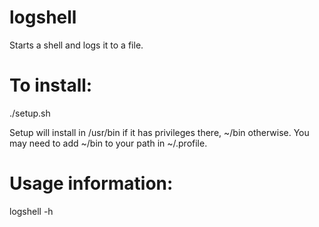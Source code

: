 # logshell
Starts a shell and logs it to a file.

# To install:
./setup.sh

Setup will install in /usr/bin if it has privileges there, ~/bin otherwise. You may need to add ~/bin to your path in ~/.profile.

# Usage information:
logshell -h
